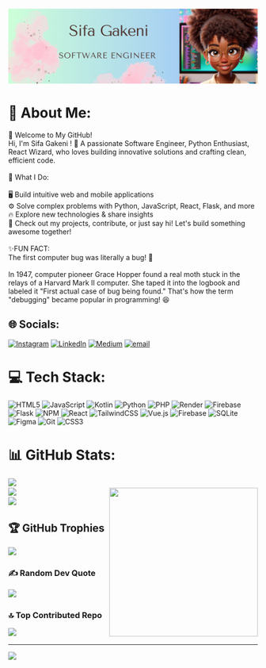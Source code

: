 ![Masterhead](image/Sifa%20Gakeni.png)
# 💫 About Me:
🚀 Welcome to My GitHub!<br>Hi, I'm Sifa Gakeni ! 👋 A passionate Software Engineer, Python Enthusiast, React Wizard, who loves building innovative solutions and crafting clean, efficient code.<br><br>🔹 What I Do:<br><br>🖥️ Build intuitive web and mobile applications<br>⚙️ Solve complex problems with Python, JavaScript, React, Flask, and more<br>🔥 Explore new technologies & share insights<br>📌 Check out my projects, contribute, or just say hi! Let's build something awesome together!<br><br>✨FUN FACT:<br>The first computer bug was literally a bug! 🐛<br><br>In 1947, computer pioneer Grace Hopper found a real moth stuck in the relays of a Harvard Mark II computer. She taped it into the logbook and labeled it "First actual case of bug being found." That's how the term "debugging" became popular in programming! 😆<br>


## 🌐 Socials:
[![Instagram](https://img.shields.io/badge/Instagram-%23E4405F.svg?logo=Instagram&logoColor=white)](https://instagram.com/gake_ni) [![LinkedIn](https://img.shields.io/badge/LinkedIn-%230077B5.svg?logo=linkedin&logoColor=white)](https://linkedin.com/in/sifa-gakeni-518641248) [![Medium](https://img.shields.io/badge/Medium-12100E?logo=medium&logoColor=white)](https://medium.com/@gakenisifa) [![email](https://img.shields.io/badge/Email-D14836?logo=gmail&logoColor=white)](mailto:gakenisifa@gmail.com) 

# 💻 Tech Stack:
![HTML5](https://img.shields.io/badge/html5-%23E34F26.svg?style=flat&logo=html5&logoColor=white) ![JavaScript](https://img.shields.io/badge/javascript-%23323330.svg?style=flat&logo=javascript&logoColor=%23F7DF1E) ![Kotlin](https://img.shields.io/badge/kotlin-%237F52FF.svg?style=flat&logo=kotlin&logoColor=white) ![Python](https://img.shields.io/badge/python-3670A0?style=flat&logo=python&logoColor=ffdd54) ![PHP](https://img.shields.io/badge/php-%23777BB4.svg?style=flat&logo=php&logoColor=white) ![Render](https://img.shields.io/badge/Render-%46E3B7.svg?style=flat&logo=render&logoColor=white) ![Firebase](https://img.shields.io/badge/firebase-%23039BE5.svg?style=flat&logo=firebase) ![Flask](https://img.shields.io/badge/flask-%23000.svg?style=flat&logo=flask&logoColor=white) ![NPM](https://img.shields.io/badge/NPM-%23CB3837.svg?style=flat&logo=npm&logoColor=white) ![React](https://img.shields.io/badge/react-%2320232a.svg?style=flat&logo=react&logoColor=%2361DAFB) ![TailwindCSS](https://img.shields.io/badge/tailwindcss-%2338B2AC.svg?style=flat&logo=tailwind-css&logoColor=white) ![Vue.js](https://img.shields.io/badge/vue.js-%2335495e.svg?style=flat&logo=vuedotjs&logoColor=%234FC08D) ![Firebase](https://img.shields.io/badge/firebase-a08021?style=flat&logo=firebase&logoColor=ffcd34) ![SQLite](https://img.shields.io/badge/sqlite-%2307405e.svg?style=flat&logo=sqlite&logoColor=white) ![Figma](https://img.shields.io/badge/figma-%23F24E1E.svg?style=flat&logo=figma&logoColor=white) ![Git](https://img.shields.io/badge/git-%23F05033.svg?style=flat&logo=git&logoColor=white) ![CSS3](https://img.shields.io/badge/css3-%231572B6.svg?style=flat&logo=css3&logoColor=white)
# 📊 GitHub Stats:
![](https://github-readme-stats.vercel.app/api?username=Gakeniii&theme=radical&hide_border=false&include_all_commits=false&count_private=false)<br/> <img align="right" src="https://media1.giphy.com/media/v1.Y2lkPTc5MGI3NjExYmZ4OWozMXJ2ZjRleTJzZGV3dmw0aDR6c2czMXNhYjN3cXdxbzExaCZlcD12MV9pbnRlcm5hbF9naWZfYnlfaWQmY3Q9cw/FRbHZIJd54c9gdolWV/giphy.gif" height="300px" width="300px"> 
![](https://github-readme-streak-stats.herokuapp.com/?user=Gakeniii&theme=radical&hide_border=false)<br/>
![](https://github-readme-stats.vercel.app/api/top-langs/?username=Gakeniii&theme=radical&hide_border=false&include_all_commits=false&count_private=false&layout=compact)

## 🏆 GitHub Trophies
![](https://github-profile-trophy.vercel.app/?username=Gakeniii&theme=radical&no-frame=true&no-bg=false&margin-w=4)

### ✍️ Random Dev Quote
![](https://quotes-github-readme.vercel.app/api?type=vetical&theme=radical)

### 🔝 Top Contributed Repo
![](https://github-contributor-stats.vercel.app/api?username=Gakeniii&limit=5&theme=radical&combine_all_yearly_contributions=true)

---
[![](https://visitcount.itsvg.in/api?id=Gakeniii&icon=7&color=5)](https://visitcount.itsvg.in)

<!-- Proudly created with GPRM ( https://gprm.itsvg.in ) -->
